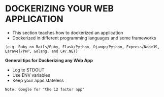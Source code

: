 # DOCKERIZING YOUR WEB APPLICATION
- This section teaches how to dockerized an application
- Dockerized in different programming languages and some frameworks <br>
```
(e.g. Ruby on Rails/Ruby, Flask/Python, Django/Python, Express/NodeJS, Laravel/PHP, Golang, and C#/.NET)
```

**General tips for Dockerizing any Web App**
- Log to STDOUT
- Use ENV variables
- Keep your apps stateless

`Note: Google for "the 12 factor app" `
